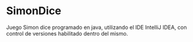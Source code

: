# SimonDice

Juego Simon dice programado en java, utilizando el IDE IntelliJ IDEA, con control de versiones habilitado dentro del mismo.
